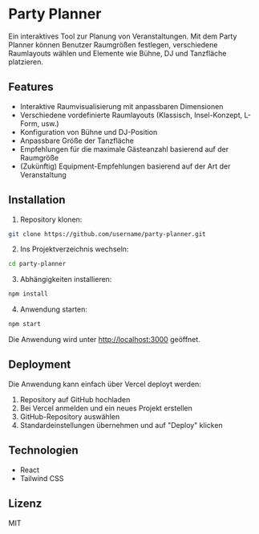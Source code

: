 # Party Planner

Ein interaktives Tool zur Planung von Veranstaltungen. Mit dem Party Planner können Benutzer Raumgrößen festlegen, verschiedene Raumlayouts wählen und Elemente wie Bühne, DJ und Tanzfläche platzieren.

## Features

- Interaktive Raumvisualisierung mit anpassbaren Dimensionen
- Verschiedene vordefinierte Raumlayouts (Klassisch, Insel-Konzept, L-Form, usw.)
- Konfiguration von Bühne und DJ-Position
- Anpassbare Größe der Tanzfläche
- Empfehlungen für die maximale Gästeanzahl basierend auf der Raumgröße
- (Zukünftig) Equipment-Empfehlungen basierend auf der Art der Veranstaltung

## Installation

1. Repository klonen:
```bash
git clone https://github.com/username/party-planner.git
```

2. Ins Projektverzeichnis wechseln:
```bash
cd party-planner
```

3. Abhängigkeiten installieren:
```bash
npm install
```

4. Anwendung starten:
```bash
npm start
```

Die Anwendung wird unter [http://localhost:3000](http://localhost:3000) geöffnet.

## Deployment

Die Anwendung kann einfach über Vercel deployt werden:

1. Repository auf GitHub hochladen
2. Bei Vercel anmelden und ein neues Projekt erstellen
3. GitHub-Repository auswählen
4. Standardeinstellungen übernehmen und auf "Deploy" klicken

## Technologien

- React
- Tailwind CSS

## Lizenz

MIT